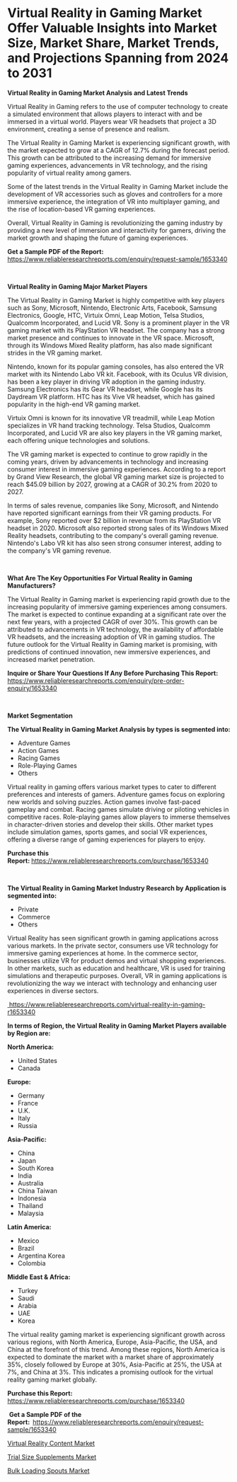 <p><h1>Virtual Reality in Gaming Market Offer Valuable Insights into Market Size, Market Share, Market Trends, and Projections Spanning from 2024 to 2031</h1></p><p><strong>Virtual Reality in Gaming Market Analysis and Latest Trends</strong></p>
<p><p>Virtual Reality in Gaming refers to the use of computer technology to create a simulated environment that allows players to interact with and be immersed in a virtual world. Players wear VR headsets that project a 3D environment, creating a sense of presence and realism.</p><p>The Virtual Reality in Gaming Market is experiencing significant growth, with the market expected to grow at a CAGR of 12.7% during the forecast period. This growth can be attributed to the increasing demand for immersive gaming experiences, advancements in VR technology, and the rising popularity of virtual reality among gamers.</p><p>Some of the latest trends in the Virtual Reality in Gaming Market include the development of VR accessories such as gloves and controllers for a more immersive experience, the integration of VR into multiplayer gaming, and the rise of location-based VR gaming experiences.</p><p>Overall, Virtual Reality in Gaming is revolutionizing the gaming industry by providing a new level of immersion and interactivity for gamers, driving the market growth and shaping the future of gaming experiences.</p></p>
<p><strong>Get a Sample PDF of the Report:&nbsp;</strong> <a href="https://www.reliableresearchreports.com/enquiry/request-sample/1653340">https://www.reliableresearchreports.com/enquiry/request-sample/1653340</a></p>
<p>&nbsp;</p>
<p><strong>Virtual Reality in Gaming Major Market Players</strong></p>
<p><p>The Virtual Reality in Gaming Market is highly competitive with key players such as Sony, Microsoft, Nintendo, Electronic Arts, Facebook, Samsung Electronics, Google, HTC, Virtuix Omni, Leap Motion, Telsa Studios, Qualcomm Incorporated, and Lucid VR. Sony is a prominent player in the VR gaming market with its PlayStation VR headset. The company has a strong market presence and continues to innovate in the VR space. Microsoft, through its Windows Mixed Reality platform, has also made significant strides in the VR gaming market.</p><p>Nintendo, known for its popular gaming consoles, has also entered the VR market with its Nintendo Labo VR kit. Facebook, with its Oculus VR division, has been a key player in driving VR adoption in the gaming industry. Samsung Electronics has its Gear VR headset, while Google has its Daydream VR platform. HTC has its Vive VR headset, which has gained popularity in the high-end VR gaming market.</p><p>Virtuix Omni is known for its innovative VR treadmill, while Leap Motion specializes in VR hand tracking technology. Telsa Studios, Qualcomm Incorporated, and Lucid VR are also key players in the VR gaming market, each offering unique technologies and solutions.</p><p>The VR gaming market is expected to continue to grow rapidly in the coming years, driven by advancements in technology and increasing consumer interest in immersive gaming experiences. According to a report by Grand View Research, the global VR gaming market size is projected to reach $45.09 billion by 2027, growing at a CAGR of 30.2% from 2020 to 2027.</p><p>In terms of sales revenue, companies like Sony, Microsoft, and Nintendo have reported significant earnings from their VR gaming products. For example, Sony reported over $2 billion in revenue from its PlayStation VR headset in 2020. Microsoft also reported strong sales of its Windows Mixed Reality headsets, contributing to the company's overall gaming revenue. Nintendo's Labo VR kit has also seen strong consumer interest, adding to the company's VR gaming revenue.</p></p>
<p>&nbsp;</p>
<p><strong>What Are The Key Opportunities For Virtual Reality in Gaming Manufacturers?</strong></p>
<p><p>The Virtual Reality in Gaming market is experiencing rapid growth due to the increasing popularity of immersive gaming experiences among consumers. The market is expected to continue expanding at a significant rate over the next few years, with a projected CAGR of over 30%. This growth can be attributed to advancements in VR technology, the availability of affordable VR headsets, and the increasing adoption of VR in gaming studios. The future outlook for the Virtual Reality in Gaming market is promising, with predictions of continued innovation, new immersive experiences, and increased market penetration.</p></p>
<p><strong>Inquire or Share Your Questions If Any Before Purchasing This Report:</strong> <a href="https://www.reliableresearchreports.com/enquiry/pre-order-enquiry/1653340">https://www.reliableresearchreports.com/enquiry/pre-order-enquiry/1653340</a></p>
<p>&nbsp;</p>
<p><strong>Market Segmentation</strong></p>
<p><strong>The Virtual Reality in Gaming Market Analysis by types is segmented into:</strong></p>
<p><ul><li>Adventure Games</li><li>Action Games</li><li>Racing Games</li><li>Role-Playing Games</li><li>Others</li></ul></p>
<p><p>Virtual reality in gaming offers various market types to cater to different preferences and interests of gamers. Adventure games focus on exploring new worlds and solving puzzles. Action games involve fast-paced gameplay and combat. Racing games simulate driving or piloting vehicles in competitive races. Role-playing games allow players to immerse themselves in character-driven stories and develop their skills. Other market types include simulation games, sports games, and social VR experiences, offering a diverse range of gaming experiences for players to enjoy.</p></p>
<p><strong>Purchase this Report:&nbsp;</strong><a href="https://www.reliableresearchreports.com/purchase/1653340">https://www.reliableresearchreports.com/purchase/1653340</a></p>
<p>&nbsp;</p>
<p><strong>The Virtual Reality in Gaming Market Industry Research by Application is segmented into:</strong></p>
<p><ul><li>Private</li><li>Commerce</li><li>Others</li></ul></p>
<p><p>Virtual Reality has seen significant growth in gaming applications across various markets. In the private sector, consumers use VR technology for immersive gaming experiences at home. In the commerce sector, businesses utilize VR for product demos and virtual shopping experiences. In other markets, such as education and healthcare, VR is used for training simulations and therapeutic purposes. Overall, VR in gaming applications is revolutionizing the way we interact with technology and enhancing user experiences in diverse sectors.</p></p>
<p><a href="https://www.reliableresearchreports.com/virtual-reality-in-gaming-r1653340">&nbsp;https://www.reliableresearchreports.com/virtual-reality-in-gaming-r1653340</a></p>
<p><strong>In terms of Region, the Virtual Reality in Gaming Market Players available by Region are:</strong></p>
<p>
    <p> <strong> North America: </strong>
        <ul>
            <li>United States</li>
            <li>Canada</li>
        </ul>
        </p> 
    <p> <strong> Europe: </strong>
        <ul>
            <li>Germany</li>
            <li>France</li>
            <li>U.K.</li>
            <li>Italy</li>
            <li>Russia</li>
        </ul>
        </p> 
    <p> <strong> Asia-Pacific: </strong>
        <ul>
            <li>China</li>
            <li>Japan</li>
            <li>South Korea</li>
            <li>India</li>
            <li>Australia</li>
            <li>China Taiwan</li>
            <li>Indonesia</li>
            <li>Thailand</li>
            <li>Malaysia</li>
        </ul>
        </p> 
    <p> <strong> Latin America: </strong>
        <ul>
            <li>Mexico</li>
            <li>Brazil</li>
            <li>Argentina Korea</li>
            <li>Colombia</li>
        </ul>
        </p> 
    <p> <strong> Middle East & Africa: </strong>
        <ul>
            <li>Turkey</li>
            <li>Saudi</li>
            <li>Arabia</li>
            <li>UAE</li>
            <li>Korea</li>
        </ul>
    </p>
    </p>
<p><p>The virtual reality gaming market is experiencing significant growth across various regions, with North America, Europe, Asia-Pacific, the USA, and China at the forefront of this trend. Among these regions, North America is expected to dominate the market with a market share of approximately 35%, closely followed by Europe at 30%, Asia-Pacific at 25%, the USA at 7%, and China at 3%. This indicates a promising outlook for the virtual reality gaming market globally.</p></p>
<p><strong>Purchase this Report: </strong><a href="https://www.reliableresearchreports.com/purchase/1653340">https://www.reliableresearchreports.com/purchase/1653340</a></p>
<p>&nbsp;<strong>Get a Sample PDF of the Report:&nbsp;&nbsp;</strong><a href="https://www.reliableresearchreports.com/enquiry/request-sample/1653340">https://www.reliableresearchreports.com/enquiry/request-sample/1653340</a></p>
<p><strong></strong></p>
<p><p><a href="https://github.com/susanjprice2023/Market-Research-Report-List-1/blob/main/virtual-reality-content-market.md">Virtual Reality Content Market</a></p><p><a href="https://www.linkedin.com/pulse/trial-size-supplements-market-trends-forecast-competitive-f0hxe">Trial Size Supplements Market</a></p><p><a href="https://www.linkedin.com/pulse/bulk-loading-spouts-market-size-reveals-best-marketing-vxpre">Bulk Loading Spouts Market</a></p></p>